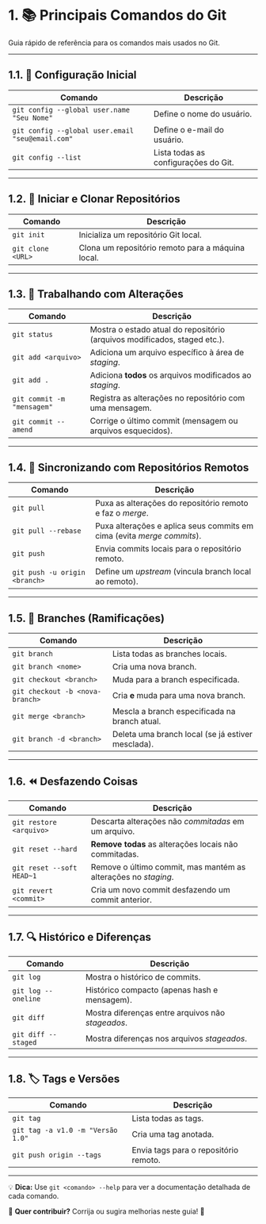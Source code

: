 
# 1. 📚 Principais Comandos do Git  

Guia rápido de referência para os comandos mais usados no Git.  

---

## 1.1. 🔄 **Configuração Inicial**  
| Comando | Descrição |  
|---------|-----------|  
| `git config --global user.name "Seu Nome"` | Define o nome do usuário. |  
| `git config --global user.email "seu@email.com"` | Define o e-mail do usuário. |  
| `git config --list` | Lista todas as configurações do Git. |  

---

## 1.2. 📂 **Iniciar e Clonar Repositórios**  
| Comando | Descrição |  
|---------|-----------|  
| `git init` | Inicializa um repositório Git local. |  
| `git clone <URL>` | Clona um repositório remoto para a máquina local. |  

---

## 1.3. 📝 **Trabalhando com Alterações**  
| Comando | Descrição |  
|---------|-----------|  
| `git status` | Mostra o estado atual do repositório (arquivos modificados, staged etc.). |  
| `git add <arquivo>` | Adiciona um arquivo específico à área de *staging*. |  
| `git add .` | Adiciona **todos** os arquivos modificados ao *staging*. |  
| `git commit -m "mensagem"` | Registra as alterações no repositório com uma mensagem. |  
| `git commit --amend` | Corrige o último commit (mensagem ou arquivos esquecidos). |  

---

## 1.4. 🔄 **Sincronizando com Repositórios Remotos**  
| Comando | Descrição |  
|---------|-----------|  
| `git pull` | Puxa as alterações do repositório remoto e faz o *merge*. |  
| `git pull --rebase` | Puxa alterações e aplica seus commits em cima (evita *merge commits*). |  
| `git push` | Envia commits locais para o repositório remoto. |  
| `git push -u origin <branch>` | Define um *upstream* (vincula branch local ao remoto). |  

---

## 1.5. 🌿 **Branches (Ramificações)**  
| Comando | Descrição |  
|---------|-----------|  
| `git branch` | Lista todas as branches locais. |  
| `git branch <nome>` | Cria uma nova branch. |  
| `git checkout <branch>` | Muda para a branch especificada. |  
| `git checkout -b <nova-branch>` | Cria **e** muda para uma nova branch. |  
| `git merge <branch>` | Mescla a branch especificada na branch atual. |  
| `git branch -d <branch>` | Deleta uma branch local (se já estiver mesclada). |  

---

## 1.6. ⏪ **Desfazendo Coisas**  
| Comando | Descrição |  
|---------|-----------|  
| `git restore <arquivo>` | Descarta alterações não *commitadas* em um arquivo. |  
| `git reset --hard` | **Remove todas** as alterações locais não commitadas. |  
| `git reset --soft HEAD~1` | Remove o último commit, mas mantém as alterações no *staging*. |  
| `git revert <commit>` | Cria um novo commit desfazendo um commit anterior. |  

---

## 1.7. 🔍 **Histórico e Diferenças**  
| Comando | Descrição |  
|---------|-----------|  
| `git log` | Mostra o histórico de commits. |  
| `git log --oneline` | Histórico compacto (apenas hash e mensagem). |  
| `git diff` | Mostra diferenças entre arquivos não *stageados*. |  
| `git diff --staged` | Mostra diferenças nos arquivos *stageados*. |  

---

## 1.8. 🏷️ **Tags e Versões**  
| Comando | Descrição |  
|---------|-----------|  
| `git tag` | Lista todas as tags. |  
| `git tag -a v1.0 -m "Versão 1.0"` | Cria uma tag anotada. |  
| `git push origin --tags` | Envia tags para o repositório remoto. |  

---

💡 **Dica:** Use `git <comando> --help` para ver a documentação detalhada de cada comando.  

📌 **Quer contribuir?** Corrija ou sugira melhorias neste guia! 🚀  